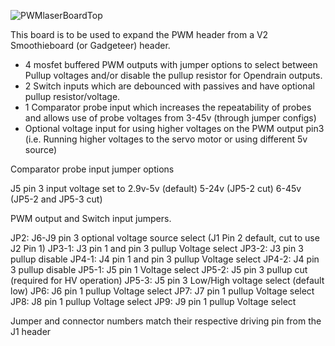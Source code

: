 ![PWMlaserBoardTop](https://github.com/Ccecil/PWMBoard/assets/1588588/498f6eaf-d517-4298-8f3c-c33328c9ab75)

This board is to be used to expand the PWM header from a V2 Smoothieboard (or Gadgeteer) header.  

- 4 mosfet buffered PWM outputs with jumper options to select between Pullup voltages and/or disable the pullup resistor for Opendrain outputs.
- 2 Switch inputs which are debounced with passives and have optional pullup resistor/voltage.
- 1 Comparator probe input which increases the repeatability of probes and allows use of probe voltages from 3-45v (through jumper configs)
- Optional voltage input for using higher voltages on the PWM output pin3 (i.e. Running higher voltages to the servo motor or using different 5v source)

Comparator probe input jumper options

J5 pin 3 input voltage set to
2.9v-5v (default)
5-24v (JP5-2 cut)
6-45v (JP5-2 and JP5-3 cut)

PWM output and Switch input jumpers.

JP2: J6-J9 pin 3 optional voltage source select (J1 Pin 2 default, cut to use J2 Pin 1)
JP3-1: J3 pin 1 and pin 3 pullup Voltage select
JP3-2: J3 pin 3 pullup disable
JP4-1: J4 pin 1 and pin 3 pullup Voltage select
JP4-2: J4 pin 3 pullup disable
JP5-1: J5 pin 1 Voltage select
JP5-2: J5 pin 3 pullup cut (required for HV operation)
JP5-3: J5 pin 3 Low/High voltage select (default low)
JP6: J6 pin 1 pullup Voltage select
JP7: J7 pin 1 pullup Voltage select
JP8: J8 pin 1 pullup Voltage select
JP9: J9 pin 1 pullup Voltage select

Jumper and connector numbers match their respective driving pin from the J1 header
